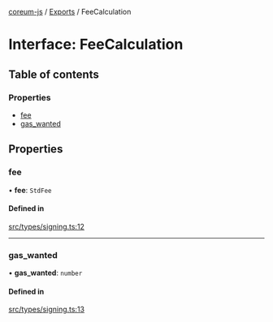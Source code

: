 [coreum-js](../README.md) / [Exports](../modules.md) / FeeCalculation

# Interface: FeeCalculation

## Table of contents

### Properties

- [fee](FeeCalculation.md#fee)
- [gas\_wanted](FeeCalculation.md#gas_wanted)

## Properties

### fee

• **fee**: `StdFee`

#### Defined in

[src/types/signing.ts:12](https://github.com/CooperFoundation/coreum-js/blob/b574423/src/types/signing.ts#L12)

___

### gas\_wanted

• **gas\_wanted**: `number`

#### Defined in

[src/types/signing.ts:13](https://github.com/CooperFoundation/coreum-js/blob/b574423/src/types/signing.ts#L13)
